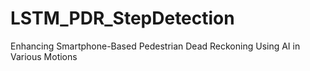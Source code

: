 # LSTM_PDR_StepDetection
Enhancing Smartphone-Based Pedestrian Dead Reckoning Using AI in Various Motions 

